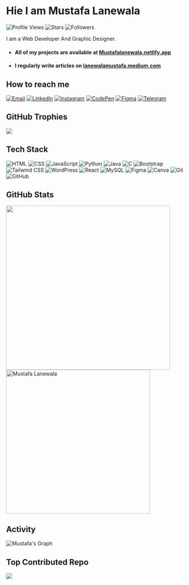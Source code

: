 # Hie I am Mustafa Lanewala

![Profile Views](https://komarev.com/ghpvc/?username=Mustafalanewala&style=flat-square&color=darkgrey&logo=views&logoColor=white)
![Stars](https://img.shields.io/github/stars/Mustafalanewala?style=flat-square&color=2a2b34&logo=&logoColor=white)
![Followers](https://img.shields.io/github/followers/Mustafalanewala?style=flat-square&color=2a2b34&logo=&logoColor=white)


I am a Web Developer And Graphic Designer.

- #### All of my projects are available at [Mustafalanewala.netlify.app](mustafalanewala.netlify.app)

- #### I regularly write articles on [lanewalamustafa.medium.com](lanewalamustafa.medium.com)


## How to reach me

[![Email](https://img.shields.io/badge/-Email-000?&logo=gmail&style=for-the-badge)](mailto:your-email@example.com)
[![LinkedIn](https://img.shields.io/badge/-LinkedIn-000?&logo=linkedin&style=for-the-badge)](https://www.linkedin.com/in/your-linkedin-profile/)
[![Instagram](https://img.shields.io/badge/-Instagram-000?&logo=instagram&style=for-the-badge)](https://www.instagram.com/your-instagram-profile/)
[![CodePen](https://img.shields.io/badge/-CodePen-000?&logo=codepen&style=for-the-badge)](https://codepen.io/your-codepen-profile/)
[![Figma](https://img.shields.io/badge/-Figma-000?&logo=figma&style=for-the-badge)](https://www.figma.com/your-figma-profile/)
[![Telegram](https://img.shields.io/badge/-Telegram-000?&logo=telegram&style=for-the-badge)](https://t.me/your-telegram-username/)


##  GitHub Trophies
![](https://github-profile-trophy.vercel.app/?username=Mustafalanewala&theme=tokyonight&no-frame=false&no-bg=false&margin-w=4)


## Tech Stack

![HTML](https://img.shields.io/badge/-HTML-000?&logo=html5&style=for-the-badge)
![CSS](https://img.shields.io/badge/-CSS-000?&logo=css3&style=for-the-badge)
![JavaScript](https://img.shields.io/badge/-JavaScript-000?&logo=javascript&style=for-the-badge)
![Python](https://img.shields.io/badge/-Python-000?&logo=python&style=for-the-badge)
![Java](https://img.shields.io/badge/-Java-000?&logo=java&style=for-the-badge)
![C](https://img.shields.io/badge/-C-000?&logo=c&style=for-the-badge)
![Bootstrap](https://img.shields.io/badge/-Bootstrap-000?&logo=bootstrap&style=for-the-badge)
![Tailwind CSS](https://img.shields.io/badge/-Tailwind_CSS-000?&logo=tailwind-css&style=for-the-badge)
![WordPress](https://img.shields.io/badge/-WordPress-000?&logo=wordpress&style=for-the-badge)
![React](https://img.shields.io/badge/-React-000?&logo=react&style=for-the-badge)
![MySQL](https://img.shields.io/badge/-MySQL-000?&logo=mysql&style=for-the-badge)
![Figma](https://img.shields.io/badge/-Figma-000?&logo=figma&style=for-the-badge)
![Canva](https://img.shields.io/badge/-Canva-000?&logo=canva&style=for-the-badge)
![Git](https://img.shields.io/badge/-Git-000?&logo=git&style=for-the-badge)
![GitHub](https://img.shields.io/badge/-GitHub-000?&logo=github&style=for-the-badge)


## GitHub Stats

  <img src="https://github-readme-stats-sigma-five.vercel.app/api?username=Mustafalanewala&show_icons=true&theme=tokyonight&count_private=false" width="445" />
  <img src="https://github-readme-stats-sigma-five.vercel.app/api/top-langs/?username=Mustafalanewala&hide=TeX,OpenEdge%20ABL&layout=compact&show_icons=true&theme=tokyonight&count_private=false" alt="Mustafa Lanewala" width="390"/>


## Activity

![Mustafa's Graph](https://github-readme-activity-graph.vercel.app/graph?username=Mustafalanewala&custom_title=Mustafa's%20GitHub%20Activity%20Graph&bg_color=1a1b27&color=00ffd2&line=00ffd2&point=00ffd2&area_color=FFFFFF&title_color=FFFFFF&area=true)


## Top Contributed Repo

![](https://github-contributor-stats.vercel.app/api?username=Mustafalanewala&limit=5&theme=tokyonight&combine_all_yearly_contributions=true)
